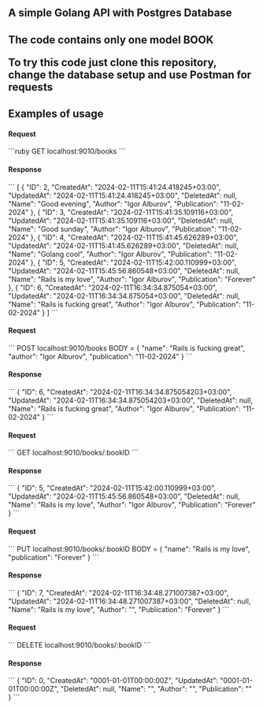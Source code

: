 <h2>A simple Golang API with Postgres Database<h2>

The code contains only one model BOOK<br />

To try this code just clone this repository, change the database setup and use Postman for requests<br />

<h2>Examples of usage</h2>

<h4>Request</h4>
```ruby
GET localhost:9010/books
```
<h4>Response</h4>
```
[
  {
     "ID": 2,
     "CreatedAt": "2024-02-11T15:41:24.418245+03:00",
     "UpdatedAt": "2024-02-11T15:41:24.418245+03:00",
     "DeletedAt": null,
     "Name": "Good evening",
     "Author": "Igor Alburov",
     "Publication": "11-02-2024"
  },
  {
    "ID": 3,
    "CreatedAt": "2024-02-11T15:41:35.109116+03:00",
    "UpdatedAt": "2024-02-11T15:41:35.109116+03:00",
    "DeletedAt": null,
    "Name": "Good sunday",
    "Author": "Igor Alburov",
    "Publication": "11-02-2024"
  },
  {
    "ID": 4,
    "CreatedAt": "2024-02-11T15:41:45.626289+03:00",
    "UpdatedAt": "2024-02-11T15:41:45.626289+03:00",
    "DeletedAt": null,
    "Name": "Golang cool",
    "Author": "Igor Alburov",
    "Publication": "11-02-2024"
  },
  {
    "ID": 5,
    "CreatedAt": "2024-02-11T15:42:00.110999+03:00",
    "UpdatedAt": "2024-02-11T15:45:56.860548+03:00",
    "DeletedAt": null,
    "Name": "Rails is my love",
    "Author": "Igor Alburov",
    "Publication": "Forever"
  },
  {
    "ID": 6,
    "CreatedAt": "2024-02-11T16:34:34.875054+03:00",
    "UpdatedAt": "2024-02-11T16:34:34.875054+03:00",
    "DeletedAt": null,
    "Name": "Rails is fucking great",
    "Author": "Igor Alburov",
    "Publication": "11-02-2024"
  }
]
```

<h4>Request</h4>
```
  POST localhost:9010/books
  BODY = {
    "name": "Rails is fucking great",
    "author": "Igor Alburov",
    "publication": "11-02-2024"
  }
```
<h4>Response</h4>
```
{
  "ID": 6,
  "CreatedAt": "2024-02-11T16:34:34.875054203+03:00",
  "UpdatedAt": "2024-02-11T16:34:34.875054203+03:00",
  "DeletedAt": null,
  "Name": "Rails is fucking great",
  "Author": "Igor Alburov",
  "Publication": "11-02-2024"
}
```

<h4>Request</h4>
```
  GET localhost:9010/books/:bookID
```
<h4>Response</h4>
```
{
  "ID": 5,
  "CreatedAt": "2024-02-11T15:42:00.110999+03:00",
  "UpdatedAt": "2024-02-11T15:45:56.860548+03:00",
  "DeletedAt": null,
  "Name": "Rails is my love",
  "Author": "Igor Alburov",
  "Publication": "Forever"
}
```

<h4>Request</h4>
```
  PUT localhost:9010/books/:bookID
  BODY = {
    "name": "Rails is my love",
    "publication": "Forever"
  }
```
<h4>Response</h4>
```
{
  "ID": 7,
  "CreatedAt": "2024-02-11T16:34:48.271007387+03:00",
  "UpdatedAt": "2024-02-11T16:34:48.271007387+03:00",
  "DeletedAt": null,
  "Name": "Rails is my love",
  "Author": "",
  "Publication": "Forever"
}
```

<h4>Request</h4>
```
  DELETE localhost:9010/books/:bookID
```
<h4>Response</h4>
```
{
  "ID": 0,
  "CreatedAt": "0001-01-01T00:00:00Z",
  "UpdatedAt": "0001-01-01T00:00:00Z",
  "DeletedAt": null,
  "Name": "",
  "Author": "",
  "Publication": ""
}
```

